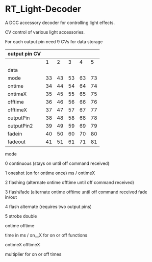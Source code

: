 # RT_Light-Decoder
A DCC accessory decoder for controlling light effects.


CV control of various light accessories.


For each output pin need 9 CVs for data storage

|             output pin CV||||||
|-----|-|-|-|-|-|
|             | 1 | 2 | 3 | 4 | 5 | ... |
|data|||||||
|mode       |33  |43  |53  |63  |73  |... |
|ontime     |34  |44  |54  |64  |74  ||
|ontimeX    |35  |45  |55  |65  |75  ||
|offtime    |36  |46  |56  |66  |76  ||
|offtimeX   |37  |47  |57  |67  |77  ||
|outputPin  |38  |48  |58  |68  |78  ||
|outputPin2 |39  |49  |59  |69  |79  ||
|fadein     |40  |50  |60  |70  |80  ||
|fadeout    |41  |51  |61  |71  |81  ||



mode

  0 continuous (stays on until off command received)
  
  1 oneshot (on for ontime once) ms / ontimeX
  
  2 flashing (alternate ontime offtime until off command received)
  
  3 flash/fade (alternate ontime offtime until off command received fade in/out
  
  4 flash alternate (requires two output pins)
  
  5 strobe double

ontime offtime

  time in ms / on__X for on or off functions

ontimeX offtimeX

  multiplier for on or off times


